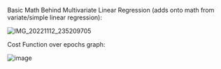Basic Math Behind Multivariate Linear Regression (adds onto math from variate/simple linear regression):

![IMG_20221112_235209705](https://user-images.githubusercontent.com/77950550/201511966-9b557633-bf88-4865-a5dd-2e71a2e0eed0.jpg)

Cost Function over epochs graph:

![image](https://user-images.githubusercontent.com/77950550/201511987-a230ca23-9f45-47b0-ad3c-d79c81abc7ab.png)
